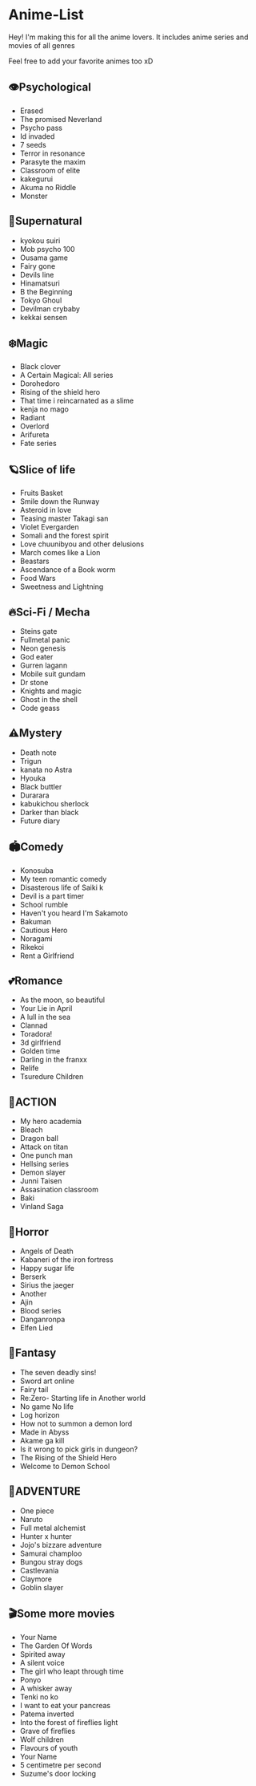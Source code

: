 # Anime-List

Hey! I'm making this for all the anime lovers. It includes anime series and movies of all genres

Feel free to add your favorite animes too xD


## 👁Psychological

- Erased
- The promised Neverland
- Psycho pass 
- Id invaded
- 7 seeds
- Terror in resonance
- Parasyte the maxim
- Classroom of elite 
- kakegurui
- Akuma no Riddle
- Monster

## 🔅Supernatural

- kyokou suiri
- Mob psycho 100
- Ousama game
- Fairy gone
- Devils line
- Hinamatsuri
- B the Beginning 
- Tokyo Ghoul 
- Devilman crybaby
- kekkai sensen

## ❄️Magic

- Black clover 
- A Certain Magical: All series
- Dorohedoro
- Rising of the shield hero
- That time i reincarnated as a slime 
- kenja no mago
- Radiant
- Overlord
- Arifureta
- Fate series

## 🪐Slice of life

- Fruits Basket
- Smile down the Runway
- Asteroid in love
- Teasing master Takagi san
- Violet Evergarden
- Somali and the forest spirit
- Love chuunibyou and other delusions
- March comes like a Lion
- Beastars
- Ascendance of a Book worm
- Food Wars
- Sweetness and Lightning

## 🔥Sci-Fi / Mecha

- Steins gate
- Fullmetal panic
- Neon genesis
- God eater
- Gurren lagann
- Mobile suit gundam
- Dr stone
- Knights and magic
- Ghost in the shell
- Code geass

## ⚠️Mystery

- Death note
- Trigun
- kanata no Astra
- Hyouka 
- Black buttler
- Durarara
- kabukichou sherlock
- Darker than black
- Future diary

## 🏟Comedy

- Konosuba
- My teen romantic comedy
- Disasterous life of Saiki k
- Devil is a part timer
- School rumble
- Haven't you heard I'm Sakamoto
- Bakuman
- Cautious Hero
- Noragami
- Rikekoi
- Rent a Girlfriend

## 💕Romance

- As the moon, so beautiful
- Your Lie in April
- A lull in the sea
- Clannad
- Toradora!
- 3d girlfriend
- Golden time
- Darling in the franxx
- Relife
- Tsuredure Children

## 🔫ACTION

- My hero academia
- Bleach
- Dragon ball
- Attack on titan
- One punch man
- Hellsing series
- Demon slayer
- Junni Taisen
- Assasination classroom
- Baki
- Vinland Saga

## 🧟Horror

- Angels of Death
- Kabaneri of the iron fortress
- Happy sugar life
- Berserk
- Sirius the jaeger
- Another
- Ajin
- Blood series
- Danganronpa
- Elfen Lied

## 💫Fantasy

- The seven deadly sins!
- Sword art online 
- Fairy tail
- Re:Zero- Starting life in Another world
- No game No life
- Log horizon
- How not to summon a demon lord 
- Made in Abyss
- Akame ga kill
- Is it wrong to pick girls in dungeon?
- The Rising of the Shield Hero
- Welcome to Demon School

## 🥳ADVENTURE

- One piece
- Naruto
- Full metal alchemist
- Hunter x hunter
- Jojo's bizzare adventure
- Samurai champloo
- Bungou stray dogs
- Castlevania
- Claymore
- Goblin slayer



## 🎬Some more movies 
- Your Name
- The Garden Of Words
- Spirited away
- A silent voice
- The girl who leapt through time
- Ponyo
- A whisker away
- Tenki no ko
- I want to eat your pancreas
- Patema inverted
- Into the forest of fireflies light
- Grave of fireflies
- Wolf children
- Flavours of youth 
- Your Name
- 5 centimetre per second
- Suzume's door locking
